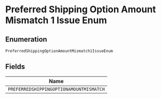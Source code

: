 
# Preferred Shipping Option Amount Mismatch 1 Issue Enum

## Enumeration

`PreferredShippingOptionAmountMismatch1IssueEnum`

## Fields

| Name |
|  --- |
| `PREFERREDSHIPPINGOPTIONAMOUNTMISMATCH` |

